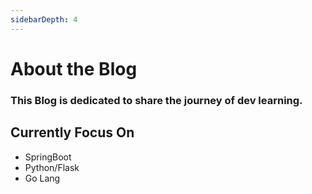 ```yaml
---
sidebarDepth: 4
---
```

# About the Blog

### This Blog is dedicated to share the journey of dev learning.

## Currently Focus On
- SpringBoot
- Python/Flask
- Go Lang